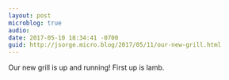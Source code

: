 ```yaml
---
layout: post
microblog: true
audio: 
date: 2017-05-10 18:34:41 -0700
guid: http://jsorge.micro.blog/2017/05/11/our-new-grill.html
---
```

Our new grill is up and running! First up is lamb.
